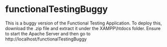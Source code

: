 # functionalTestingBuggy
This is a buggy version of the Functional Testing Application. 
To deploy this, download the .zip file and extract it under the XAMPP\htdocs folder.  Ensure to start the Apache Server and then go to http://localhost/functionalTestingBuggy
